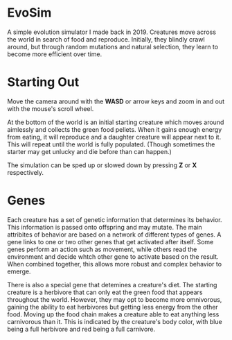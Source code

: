# EvoSim

A simple evolution simulator I made back in 2019. Creatures move across the world in search of food and reproduce.
Initially, they blindly crawl around, but through random mutations and natural selection, they learn to become more efficient over time.

# Starting Out

Move the camera around with the **WASD** or arrow keys and zoom in and out with the mouse's scroll wheel.

At the bottom of the world is an initial starting creature which moves around aimlessly and collects the green food pellets.
When it gains enough energy from eating, it will reproduce and a daughter creature will appear next to it.
This will repeat until the world is fully populated. (Though sometimes the starter may get unlucky and die before than can happen.)

The simulation can be sped up or slowed down by pressing **Z** or **X** respectively.

# Genes

Each creature has a set of genetic information that determines its behavior. This information is passed onto offspring and may mutate.
The main attribites of behavior are based on a network of different types of genes. A gene links to one or two other genes that get activated after itself.
Some genes perform an action such as movement, while others read the environment and decide whtch other gene to activate based on the result.
When combined together, this allows more robust and complex behavior to emerge.

There is also a special gene that detemines a creature's diet. The starting creature is a herbivore that can only eat the green food that appears throughout the world.
However, they may opt to become more omnivorous, gaining the ability to eat herbivores but getting less energy from the other food.
Moving up the food chain makes a creature able to eat anything less carnivorous than it.
This is indicated by the creature's body color, with blue being a full herbivore and red being a full carnivore.
